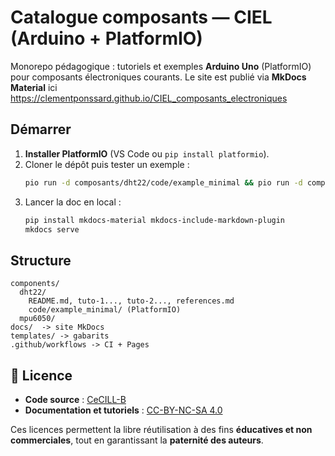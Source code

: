 # Catalogue composants — CIEL (Arduino + PlatformIO)

Monorepo pédagogique : tutoriels et exemples **Arduino Uno** (PlatformIO) pour composants électroniques courants.
Le site est publié via **MkDocs Material** ici https://clementponssard.github.io/CIEL_composants_electroniques

## Démarrer
1. **Installer PlatformIO** (VS Code ou `pip install platformio`).
2. Cloner le dépôt puis tester un exemple :
   ```bash
   pio run -d composants/dht22/code/example_minimal && pio run -d components/dht22/code/example_minimal -t upload
   ```
3. Lancer la doc en local :
   ```bash
   pip install mkdocs-material mkdocs-include-markdown-plugin
   mkdocs serve
   ```

## Structure
```
components/
  dht22/
    README.md, tuto-1..., tuto-2..., references.md
    code/example_minimal/ (PlatformIO)
  mpu6050/
docs/  -> site MkDocs
templates/ -> gabarits
.github/workflows -> CI + Pages
```

## 🧾 Licence
- **Code source** : [CeCILL-B](https://cecill.info/licences/Licence_CeCILL-B_V1-fr.html)  
- **Documentation et tutoriels** : [CC-BY-NC-SA 4.0](https://creativecommons.org/licenses/by-nc-sa/4.0/)
  
Ces licences permettent la libre réutilisation à des fins **éducatives et non commerciales**, tout en garantissant la **paternité des auteurs**.

